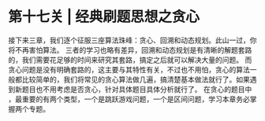 # 第十七关 | 经典刷题思想之贪心

接下来三章，我们逐个征服三座算法珠峰：贪心、回溯和动态规划。此山一过，你将不再害怕算法。
三者的学习也略有差异，回溯和动态规划是有清晰的解题套路的，我们需要花足够的时间来研究其套路，搞定之后就可以解决大量的问题。
而贪心问题是没有明确套路的，这主要与其特性有关，不过也不用怕，贪心的算法一般都比较简单的，我们将常见的贪心算法做几遍，搞清楚基本做法就行了。如果遇到新题目也不用考虑是否贪心，针对具体题目具体分析就行了。
在贪心的题目中 ，最重要的有两个类型，一个是跳跃游戏问题，一个是区间问题，学习本章务必掌握两个专题。